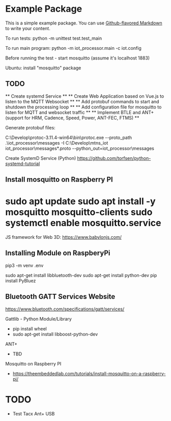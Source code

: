 # Example Package

This is a simple example package. You can use
[Github-flavored Markdown](https://guides.github.com/features/mastering-markdown/)
to write your content.

To run tests: python -m unittest test.test_main

To run main program: python -m iot_processor.main -c iot.config


Before running the test - start mosquitto (assume it's localhost 1883)

Ubuntu: install "mosquitto" package

TODO
---
** Create systemd Service **
** Create Web Application based on Vue.js to listen to the MQTT Websocket **
** Add protobuf commands to start and shutdown the processing loop **
** Add configuration file for mosquitto to listen for MQTT and websocket traffic **
** Implement BTLE and ANT+ (support for HRM, Cadence, Speed, Power, ANT-FEC, FTMS) **


Generate protobuf files:

C:\Develop\protoc-3.11.4-win64\bin\protoc.exe --proto_path .\iot_processor\messages -I C:\Develop\mtns_iot iot_processor\messages\*.proto  --python_out=iot_processor\messages

Create SystemD Service (Python)
https://github.com/torfsen/python-systemd-tutorial


Install mosquitto on Raspberry PI
---
sudo apt update
sudo apt install -y mosquitto mosquitto-clients
sudo systemctl enable mosquitto.service
=======
JS framework for Web 3D: https://www.babylonjs.com/


Installing Module on RaspberyPi
---
pip3 -m venv .env

sudo apt-get install libbluetooth-dev
sudo apt-get install python-dev
pip install PyBluez


Bluetooth GATT Services Website
---
https://www.bluetooth.com/specifications/gatt/services/

Gattlib - Python Module/Library
- pip install wheel
- sudo apt-get install libboost-python-dev

ANT+
- TBD

Mosquitto on Raspberry PI
- https://theembeddedlab.com/tutorials/install-mosquitto-on-a-raspberry-pi/


TODO
===
* Test Tacx Ant+ USB
